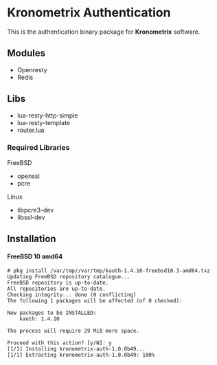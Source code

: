 # Kronometrix Authentication #

This is the authentication binary package for **Kronometrix** software.

## Modules ##
* Openresty
* Redis

## Libs ##
* lua-resty-http-simple
* lua-resty-template
* router.lua

### Required Libraries ###

FreeBSD
* openssl
* pcre

Linux
* libpcre3-dev
* libssl-dev


## Installation


#### FreeBSD 10 amd64
```
# pkg install /var/tmp//var/tmp/kauth-1.4.10-freebsd10.3-amd64.txz
Updating FreeBSD repository catalogue...
FreeBSD repository is up-to-date.
All repositories are up-to-date.
Checking integrity... done (0 conflicting)
The following 1 packages will be affected (of 0 checked):

New packages to be INSTALLED:
	kauth: 1.4.10

The process will require 29 MiB more space.

Proceed with this action? [y/N]: y
[1/1] Installing kronometrix-auth-1.0.0b49...
[1/1] Extracting kronometrix-auth-1.0.0b49: 100%
```
 
